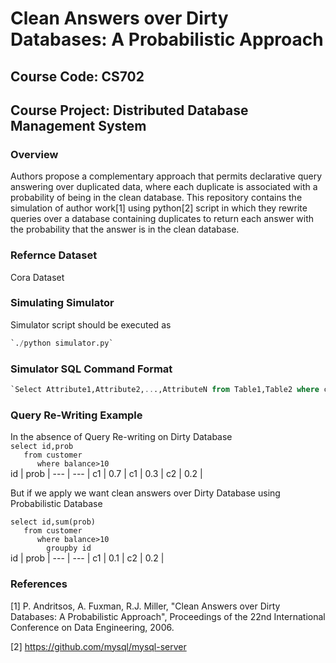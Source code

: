 # Clean Answers over Dirty Databases: A Probabilistic Approach
## Course Code: CS702	<br/>
## Course Project: Distributed Database Management System	<br/>

### Overview		<br/>
Authors propose a complementary approach that permits declarative query answering over duplicated data, where each duplicate is associated with a probability of being in the clean database. This repository contains the simulation of author work[1] using python[2] script in which they rewrite queries over a database containing duplicates to return each answer with the probability that the answer is in the clean database.

### Refernce Dataset
Cora Dataset

### Simulating Simulator	<br/>

Simulator script should be executed as

```python
`./python simulator.py`
```

### Simulator SQL Command Format

```sql
`Select Attribute1,Attribute2,...,AttributeN from Table1,Table2 where condition1,condition2..,conditionN groupBy Attribute1,...AttributeN`
```
### Query Re-Writing Example
In the absence of Query Re-writing on Dirty Database<br/>
`select id,prob `<br/>
`   from customer`<br/>
`      where balance>10`<br/>
id | prob |
--- | --- |
c1 | 0.7 |
c1 | 0.3 |
c2 | 0.2 |

But if we apply we want clean answers over Dirty Database using Probabilistic Database

`select id,sum(prob)`<br/>
`   from customer`<br/>
`      where balance>10` <br/>
`        groupby id` <br/>
id | prob |
--- | --- |
c1 | 0.1 |
c2 | 0.2 |
        
### References         <br/>

[1] P. Andritsos, A. Fuxman, R.J. Miller, "Clean Answers over Dirty Databases: A Probabilistic Approach", Proceedings of the 22nd International Conference on Data Engineering, 2006.

[2] https://github.com/mysql/mysql-server

